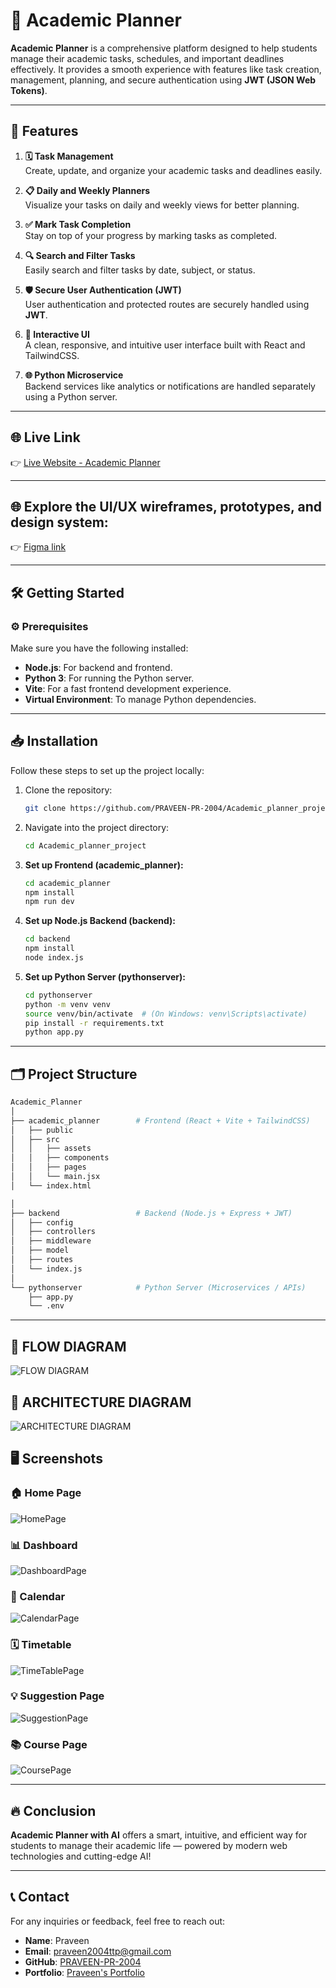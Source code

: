 # 🌟 Academic Planner

**Academic Planner** is a comprehensive platform designed to help students manage their academic tasks, schedules, and important deadlines effectively. It provides a smooth experience with features like task creation, management, planning, and secure authentication using **JWT (JSON Web Tokens)**.

---

## 🚀 Features

1. **🗓️ Task Management**  
   Create, update, and organize your academic tasks and deadlines easily.

2. **📋 Daily and Weekly Planners**  
   Visualize your tasks on daily and weekly views for better planning.

3. **✅ Mark Task Completion**  
   Stay on top of your progress by marking tasks as completed.

4. **🔍 Search and Filter Tasks**  
   Easily search and filter tasks by date, subject, or status.

5. **🛡️ Secure User Authentication (JWT)**  
   User authentication and protected routes are securely handled using **JWT**.

6. **💬 Interactive UI**  
   A clean, responsive, and intuitive user interface built with React and TailwindCSS.

7. **🌐 Python Microservice**  
   Backend services like analytics or notifications are handled separately using a Python server.

---

## 🌐 Live Link

👉 [Live Website - Academic Planner](https://studyacademicplanner.netlify.app/)

---

## 🌐 Explore the UI/UX wireframes, prototypes, and design system:

👉 [Figma link](https://www.figma.com/proto/7BN21Yq3r0fjZHZQ8KjGgu/Academic-Planner?node-id=1-2&p=f&t=V91rTyxyRpfFg0TP-1&scaling=min-zoom&content-scaling=fixed&page-id=0%3A1&starting-point-node-id=1%3A2&show-proto-sidebar=1)

---

## 🛠️ Getting Started

### ⚙️ Prerequisites

Make sure you have the following installed:

- **Node.js**: For backend and frontend.
- **Python 3**: For running the Python server.
- **Vite**: For a fast frontend development experience.
- **Virtual Environment**: To manage Python dependencies.

---

## 📥 Installation

Follow these steps to set up the project locally:

1. Clone the repository:

   ```bash
   git clone https://github.com/PRAVEEN-PR-2004/Academic_planner_project
   ```

2. Navigate into the project directory:

   ```bash
   cd Academic_planner_project
   ```

3. **Set up Frontend (academic_planner):**

   ```bash
   cd academic_planner
   npm install
   npm run dev
   ```

4. **Set up Node.js Backend (backend):**

   ```bash
   cd backend
   npm install
   node index.js
   ```

5. **Set up Python Server (pythonserver):**

   ```bash
   cd pythonserver
   python -m venv venv
   source venv/bin/activate  # (On Windows: venv\Scripts\activate)
   pip install -r requirements.txt
   python app.py
   ```

---

## 🗂️ Project Structure

```bash
Academic_Planner
│
├── academic_planner        # Frontend (React + Vite + TailwindCSS)
│   ├── public
│   ├── src
│   │   ├── assets
│   │   ├── components
│   │   ├── pages
│   │   └── main.jsx
│   └── index.html

│
├── backend                 # Backend (Node.js + Express + JWT)
│   ├── config
│   ├── controllers
│   ├── middleware
│   ├── model
│   ├── routes
│   └── index.js
│
└── pythonserver            # Python Server (Microservices / APIs)
    ├── app.py
    └── .env
```

---

## 🧩 FLOW DIAGRAM

![FLOW DIAGRAM](./screenshots/ChatGPT%20Image%20Apr%2027,%202025,%2010_09_39%20PM.png)

## 🧩 ARCHITECTURE DIAGRAM

![ARCHITECTURE DIAGRAM](./screenshots/image6.png)

## 🖥️ Screenshots

### 🏠 Home Page

![HomePage](./screenshots/Screenshot%202025-04-27%20105431.png)

### 📊 Dashboard

![DashboardPage](./screenshots/image3.png)

### 📅 Calendar

![CalendarPage](./screenshots/image4.png)

### 🗓️ Timetable

![TimeTablePage](./screenshots/image5.png)

### 💡 Suggestion Page

![SuggestionPage](./screenshots/image2.png)

### 📚 Course Page

![CoursePage](./screenshots/image1.png)

---

## 🔥 Conclusion

**Academic Planner with AI** offers a smart, intuitive, and efficient way for students to manage their academic life — powered by modern web technologies and cutting-edge AI!

---

## 📞 Contact

For any inquiries or feedback, feel free to reach out:

- **Name**: Praveen
- **Email**: [praveen2004ttp@gmail.com](mailto:praveen2004ttp@gmail.com)
- **GitHub**: [PRAVEEN-PR-2004](https://github.com/PRAVEEN-PR-2004)
- **Portfolio**: [Praveen's Portfolio](https://main--praveen-portfolio2.netlify.app/)

